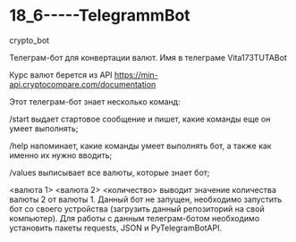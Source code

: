# 18_6-----TelegrammBot
crypto_bot

Телеграм-бот для конвертации валют. Имя в телеграме Vita173TUTABot

Курс валют берется из API https://min-api.cryptocompare.com/documentation

Этот телеграм-бот знает несколько команд:

/start выдает стартовое сообщение и пишет, какие команды еще он умеет выполнять;

/help напоминает, какие команды умеет выполнять бот, а также как именно их нужно вводить;

/values выписывает все валюты, которые знает бот;

<валюта 1> <валюта 2> <количество> выводит значение количества валюты 2 от валюты 1.
Данный бот не запущен, необходимо запустить бот со своего устройства (загрузить данный репозиторий на свой компьютер). 
Для работы с данным телеграм-ботом необходимо установить пакеты requests, JSON и PyTelegramBotAPI.
